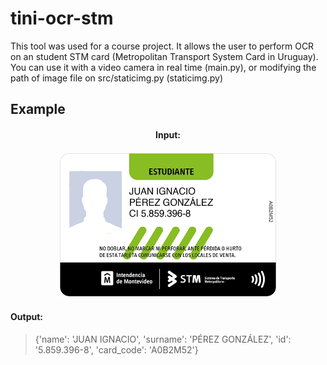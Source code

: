 # tini-ocr-stm

This tool was used for a course project. It allows the user to perform OCR on an student STM card (Metropolitan Transport System Card in Uruguay).
You can use it with a video camera in real time (main.py), or modifying the path of image file on src/staticimg.py (staticimg.py)

## Example

#### <p align="center">Input:</p>
<p align="center">
<img src="test.png" width=350px>
</p>


#### Output:
>{'name': 'JUAN IGNACIO', 'surname': 'PÉREZ GONZÁLEZ', 'id': '5.859.396-8', 'card_code': 'A0B2M52'}
